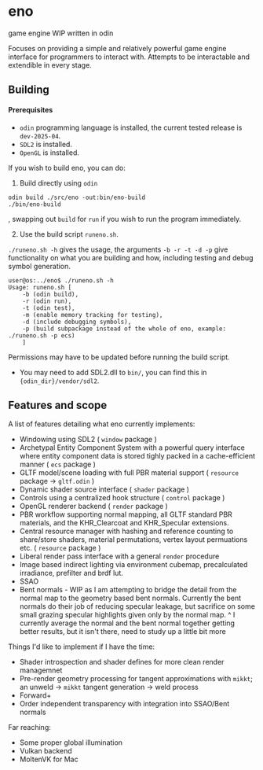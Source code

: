 # eno
game engine WIP written in odin

Focuses on providing a simple and relatively powerful game engine interface for programmers to interact with.
Attempts to be interactable and extendible in every stage.

## Building

#### Prerequisites
- `odin` programming language is installed, the current tested release is `dev-2025-04`.
- `SDL2` is installed.
- `OpenGL` is installed.

If you wish to build eno, you can do:

1. Build directly using `odin`
```
odin build ./src/eno -out:bin/eno-build
./bin/eno-build
```
, swapping out `build` for `run` if you wish to run the program immediately.

2. Use the build script `runeno.sh`.

`./runeno.sh -h` gives the usage, the arguments `-b -r -t -d -p` give functionality on what you are building and how, including testing and debug symbol generation.
```
user@os:../eno$ ./runeno.sh -h
Usage: runeno.sh [
    -b (odin build), 
    -r (odin run), 
    -t (odin test), 
    -m (enable memory tracking for testing),
    -d (include debugging symbols), 
    -p (build subpackage instead of the whole of eno, example: ./runeno.sh -p ecs)
    ]
```
Permissions may have to be updated before running the build script.

* You may need to add SDL2.dll to `bin/`, you can find this in `{odin_dir}/vendor/sdl2`.

## Features and scope
A list of features detailing what eno currently implements:

- Windowing using SDL2 ( `window` package )
- Archetypal Entity Component System with a powerful query interface where entity component data is stored tighly packed in a cache-efficient manner ( `ecs` package )
- GLTF model/scene loading with full PBR material support ( `resource` package -> `gltf.odin` )
- Dynamic shader source interface ( `shader` package )
- Controls using a centralized hook structure ( `control` package )
- OpenGL renderer backend ( `render` package )
- PBR workflow supporting normal mapping, all GLTF standard PBR materials, and the KHR_Clearcoat and KHR_Specular extensions.
- Central resource manager with hashing and reference counting to share/store shaders, material permutations, vertex layout permuations etc. ( `resource` package )
- Liberal render pass interface with a general `render` procedure
- Image based indirect lighting via environment cubemap, precalculated irradiance, prefilter and brdf lut.
- SSAO
- Bent normals - WIP as I am attempting to bridge the detail from the normal map to the geometry based bent normals. Currently the bent normals do their job of reducing specular leakage, but sacrifice on some small grazing specular highlights given only by the normal map.
  ^ I currently average the normal and the bent normal together getting better results, but it isn't there, need to study up a little bit more

Things I'd like to implement if I have the time:
- Shader introspection and shader defines for more clean render managemnet
- Pre-render geometry processing for tangent approximations with `mikkt`; an unweld -> `mikkt` tangent generation -> weld process
- Forward+
- Order independent transparency with integration into SSAO/Bent normals

Far reaching:
- Some proper global illumination
- Vulkan backend
- MoltenVK for Mac

